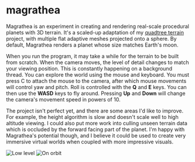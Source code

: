 # magrathea
Magrathea is an experiment in creating and rendering real-scale procedural planets with 3D terrain. It's a scaled-up adaptation of my [quadtree terrain](https://github.com/george7378/quadtree-terrain) project, with multiple flat adaptive meshes projected onto a sphere. By default, Magrathea renders a planet whose size matches Earth's moon.

When you run the program, it may take a while for the terrain to be built from scratch. When the camera moves, the level of detail changes to match your viewing position. This is constantly happening on a background thread. You can explore the world using the mouse and keyboard. You must press C to attach the mouse to the camera, after which mouse movements will control yaw and pitch. Roll is controlled with the **Q** and **E** keys. You can then use the **WASD** keys to fly around. Pressing **Up** and **Down** will change the camera's movement speed in powers of 10.

The project isn't perfect yet, and there are some areas I'd like to improve. For example, the height algorithm is slow and doesn't scale well to high altitude viewing. I could also put more work into culling unseen terrain data which is occluded by the forward facing part of the planet. I'm happy with Magrathea's potential though, and I believe it could be used to create very immersive virtual worlds when coupled with more impressive visuals.

![Low level](https://github.com/george7378/magrathea/blob/master/_img/1.png)
![On orbit](https://github.com/george7378/magrathea/blob/master/_img/2.png)